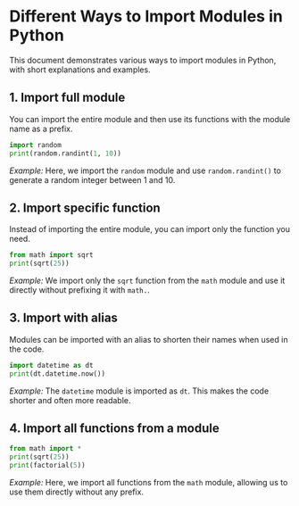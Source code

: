 # Different Ways to Import Modules in Python

This document demonstrates various ways to import modules in Python, with short explanations and examples.

## 1. Import full module
You can import the entire module and then use its functions with the module name as a prefix.
```python
import random
print(random.randint(1, 10))
```
*Example:* Here, we import the `random` module and use `random.randint()` to generate a random integer between 1 and 10.

## 2. Import specific function
Instead of importing the entire module, you can import only the function you need.
```python
from math import sqrt
print(sqrt(25))
```
*Example:* We import only the `sqrt` function from the `math` module and use it directly without prefixing it with `math.`.

## 3. Import with alias
Modules can be imported with an alias to shorten their names when used in the code.
```python
import datetime as dt
print(dt.datetime.now())
```
*Example:* The `datetime` module is imported as `dt`. This makes the code shorter and often more readable.

## 4. Import all functions from a module
```python
from math import *
print(sqrt(25))
print(factorial(5))
```
*Example:* Here, we import all functions from the `math` module, allowing us to use them directly without any prefix.